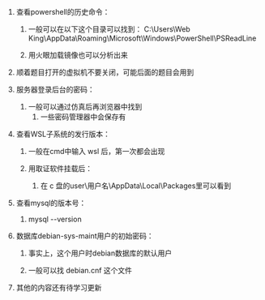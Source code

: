 1.  查看powershell的历史命令：
    1.  一般可以在以下这个目录可以找到：
        C:\Users\Web King\AppData\Roaming\Microsoft\Windows\PowerShell\PSReadLine  

    2.  用火眼加载镜像也可以分析出来  

        

2.  顺着题目打开的虚拟机不要关闭，可能后面的题目会用到  

    

3.  服务器登录后台的密码：
    1.  一般可以通过仿真后再浏览器中找到
        1. 一些密码管理器中会保存有  
        
           

4.  查看WSL子系统的发行版本：
    1. 一般在cmd中输入 wsl 后，第一次都会出现

    2.  用取证软件挂载后：
        1. 在 c 盘的user\用户名\AppData\Local\Packages里可以看到  
        
           

5.  查看mysql的版本号：
    1. mysql --version  

       

6.  数据库debian-sys-maint用户的初始密码：
    1. 事实上，这个用户时debian数据库的默认用户

    2. 一般可以找 debian.cnf 这个文件

       

7.  其他的内容还有待学习更新

